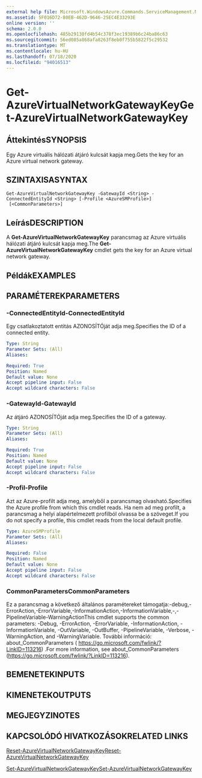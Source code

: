 ```yaml
---
external help file: Microsoft.WindowsAzure.Commands.ServiceManagement.Network.dll-Help.xml
ms.assetid: 5F016D72-80EB-462D-9646-25EC4E33293E
online version: ''
schema: 2.0.0
ms.openlocfilehash: 485b29130fd4b54c378f3ec19389b6c24ba86c63
ms.sourcegitcommit: 56ed085a868afa8263f8eb0f755b5822f5c29532
ms.translationtype: MT
ms.contentlocale: hu-HU
ms.lasthandoff: 07/18/2020
ms.locfileid: "94016513"
---
```

# <span data-ttu-id="9edf2-101">Get-AzureVirtualNetworkGatewayKey</span><span class="sxs-lookup"><span data-stu-id="9edf2-101">Get-AzureVirtualNetworkGatewayKey</span></span>

## <span data-ttu-id="9edf2-102">Áttekintés</span><span class="sxs-lookup"><span data-stu-id="9edf2-102">SYNOPSIS</span></span>
<span data-ttu-id="9edf2-103">Egy Azure virtuális hálózati átjáró kulcsát kapja meg.</span><span class="sxs-lookup"><span data-stu-id="9edf2-103">Gets the key for an Azure virtual network gateway.</span></span>

## <span data-ttu-id="9edf2-104">SZINTAXISA</span><span class="sxs-lookup"><span data-stu-id="9edf2-104">SYNTAX</span></span>

```
Get-AzureVirtualNetworkGatewayKey -GatewayId <String> -ConnectedEntityId <String> [-Profile <AzureSMProfile>]
 [<CommonParameters>]
```

## <span data-ttu-id="9edf2-105">Leírás</span><span class="sxs-lookup"><span data-stu-id="9edf2-105">DESCRIPTION</span></span>
<span data-ttu-id="9edf2-106">A **Get-AzureVirtualNetworkGatewayKey** parancsmag az Azure virtuális hálózati átjáró kulcsát kapja meg.</span><span class="sxs-lookup"><span data-stu-id="9edf2-106">The **Get-AzureVirtualNetworkGatewayKey** cmdlet gets the key for an Azure virtual network gateway.</span></span>

## <span data-ttu-id="9edf2-107">Példák</span><span class="sxs-lookup"><span data-stu-id="9edf2-107">EXAMPLES</span></span>

## <span data-ttu-id="9edf2-108">PARAMÉTEREK</span><span class="sxs-lookup"><span data-stu-id="9edf2-108">PARAMETERS</span></span>

### <span data-ttu-id="9edf2-109">-ConnectedEntityId</span><span class="sxs-lookup"><span data-stu-id="9edf2-109">-ConnectedEntityId</span></span>
<span data-ttu-id="9edf2-110">Egy csatlakoztatott entitás AZONOSÍTÓját adja meg.</span><span class="sxs-lookup"><span data-stu-id="9edf2-110">Specifies the ID of a connected entity.</span></span>

```yaml
Type: String
Parameter Sets: (All)
Aliases: 

Required: True
Position: Named
Default value: None
Accept pipeline input: False
Accept wildcard characters: False
```

### <span data-ttu-id="9edf2-111">-GatewayId</span><span class="sxs-lookup"><span data-stu-id="9edf2-111">-GatewayId</span></span>
<span data-ttu-id="9edf2-112">Az átjáró AZONOSÍTÓját adja meg.</span><span class="sxs-lookup"><span data-stu-id="9edf2-112">Specifies the ID of a gateway.</span></span>

```yaml
Type: String
Parameter Sets: (All)
Aliases: 

Required: True
Position: Named
Default value: None
Accept pipeline input: False
Accept wildcard characters: False
```

### <span data-ttu-id="9edf2-113">-Profil</span><span class="sxs-lookup"><span data-stu-id="9edf2-113">-Profile</span></span>
<span data-ttu-id="9edf2-114">Azt az Azure-profilt adja meg, amelyből a parancsmag olvasható.</span><span class="sxs-lookup"><span data-stu-id="9edf2-114">Specifies the Azure profile from which this cmdlet reads.</span></span> <span data-ttu-id="9edf2-115">Ha nem ad meg profilt, a parancsmag a helyi alapértelmezett profilból olvassa be a szöveget.</span><span class="sxs-lookup"><span data-stu-id="9edf2-115">If you do not specify a profile, this cmdlet reads from the local default profile.</span></span>

```yaml
Type: AzureSMProfile
Parameter Sets: (All)
Aliases: 

Required: False
Position: Named
Default value: None
Accept pipeline input: False
Accept wildcard characters: False
```

### <span data-ttu-id="9edf2-116">CommonParameters</span><span class="sxs-lookup"><span data-stu-id="9edf2-116">CommonParameters</span></span>
<span data-ttu-id="9edf2-117">Ez a parancsmag a következő általános paramétereket támogatja:-debug,-ErrorAction,-ErrorVariable,-InformationAction,-InformationVariable,-,-PipelineVariable-WarningAction</span><span class="sxs-lookup"><span data-stu-id="9edf2-117">This cmdlet supports the common parameters: -Debug, -ErrorAction, -ErrorVariable, -InformationAction, -InformationVariable, -OutVariable, -OutBuffer, -PipelineVariable, -Verbose, -WarningAction, and -WarningVariable.</span></span> <span data-ttu-id="9edf2-118">További információ: about_CommonParameters ( https://go.microsoft.com/fwlink/?LinkID=113216) .</span><span class="sxs-lookup"><span data-stu-id="9edf2-118">For more information, see about_CommonParameters (https://go.microsoft.com/fwlink/?LinkID=113216).</span></span>

## <span data-ttu-id="9edf2-119">BEMENETEK</span><span class="sxs-lookup"><span data-stu-id="9edf2-119">INPUTS</span></span>

## <span data-ttu-id="9edf2-120">KIMENETEK</span><span class="sxs-lookup"><span data-stu-id="9edf2-120">OUTPUTS</span></span>

## <span data-ttu-id="9edf2-121">MEGJEGYZI</span><span class="sxs-lookup"><span data-stu-id="9edf2-121">NOTES</span></span>

## <span data-ttu-id="9edf2-122">KAPCSOLÓDÓ HIVATKOZÁSOK</span><span class="sxs-lookup"><span data-stu-id="9edf2-122">RELATED LINKS</span></span>

[<span data-ttu-id="9edf2-123">Reset-AzureVirtualNetworkGatewayKey</span><span class="sxs-lookup"><span data-stu-id="9edf2-123">Reset-AzureVirtualNetworkGatewayKey</span></span>](./Reset-AzureVirtualNetworkGatewayKey.md)

[<span data-ttu-id="9edf2-124">Set-AzureVirtualNetworkGatewayKey</span><span class="sxs-lookup"><span data-stu-id="9edf2-124">Set-AzureVirtualNetworkGatewayKey</span></span>](./Set-AzureVirtualNetworkGatewayKey.md)


